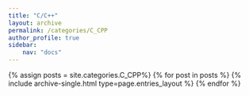 ```yaml
---
title: "C/C++"
layout: archive
permalink: /categories/C_CPP
author_profile: true
sidebar:
    nav: "docs"
---
```


{% assign posts = site.categories.C_CPP%}
{% for post in posts %} {% include archive-single.html type=page.entries_layout %} {% endfor %}